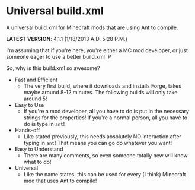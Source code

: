 Universal build.xml
===================
A universal build.xml for Minecraft mods that are using Ant to compile.

**LATEST VERSION**:  4.1.1 (1/18/2013 A.D. 5:28 P.M.)

I'm assuming that if you're here, you're either a MC mod developer, or just someone eager to use a better build.xml :P

So, why is this build.xml so awesome?
* Fast and Efficient
  * The very first build, where it downloads and installs Forge, takes maybe around 8-12 minutes.  The following builds will only take around 5!
* Easy to Use
  * If you're a mod developer, all you have to do is put in the necessary strings for the properties!  If you're a normal person, all you have to do is type in `ant`!
* Hands-off
  * Like stated previously, this needs absolutely NO interaction after typing in `ant`!  That means you can go do whatever you want!
* Easy to Understand
  * There are many comments, so even someone totally new will know what to do!
* Universal
  * Like the name states, this can be used for every (I think) Minecraft mod that uses Ant to compile!
